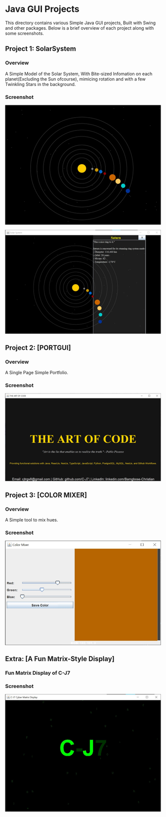 # Java GUI Projects

This directory contains various Simple  Java GUI projects, Built with Swing and other packages. Below is a brief overview of each project along with some screenshots.

## Project 1: SolarSystem
### Overview
A Simple Model of the Solar System, With Bite-sized Infomation on each planet(Excluding the Sun ofcourse), mimicing rotation and with a few Twinkling Stars in the background.

### Screenshot
![Project 1 Screenshot1](SolSysSS.JPG)

![Project 1 Screenshot2](SolsysSS2.JPG)

## Project 2: [PORTGUI]
### Overview
A Single Page Simple Portfolio.

### Screenshot
![Project 2 Screenshot](PortSSnew.JPG)

## Project 3: [COLOR MIXER]
### Overview
A Simple tool to mix hues.

### Screenshot
![Project 3 Screenshot](ColorMixerSS.JPG)

## Extra: [A Fun Matrix-Style Display]
### Fun Matrix Display of C-J7

### Screenshot
![Extra Screenshot](CJ7SS.JPG)

